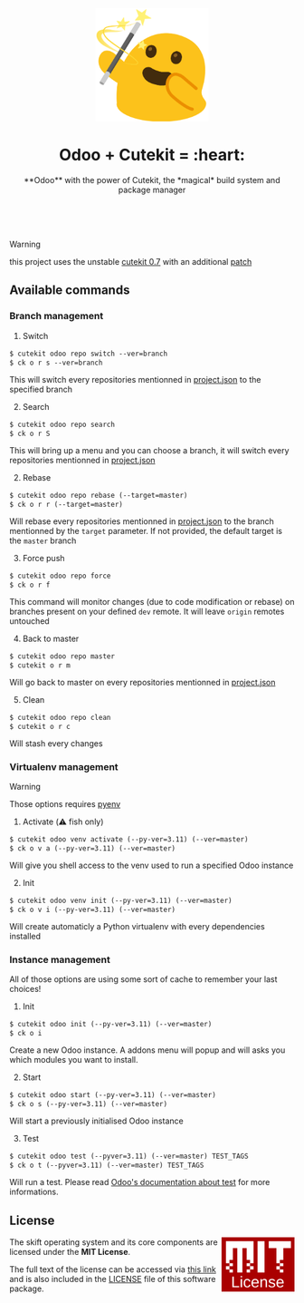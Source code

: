 <br/>
<br/>
<br/>
<p align="center">
    <img src="https://github.com/cute-engineering/cutekit/blob/stable/logo.png?raw=true" width="200" height="200">
</p>
<h1 align="center">Odoo + Cutekit = :heart:</h1>
<p align="center">
    **Odoo** with the power of Cutekit, the *magical* build system and package manager
</p>
<br/>
<br/>
<br/>

> [!warning]
> this project uses the unstable [cutekit 0.7](https://github.com/cute-engineering/cutekit/tree/0.7-dev) with an additional [patch](./meta/misc/ck_odoo_patch.diff)


## Available commands
### Branch management
1. Switch
```shell
$ cutekit odoo repo switch --ver=branch
$ ck o r s --ver=branch
```
This will switch every repositories mentionned in [project.json](./project.json) to the specified branch

2. Search
```shell
$ cutekit odoo repo search
$ ck o r S
```
This will bring up a menu and you can choose a branch, it will switch every repositories mentionned in [project.json](./project.json)

2. Rebase
```shell
$ cutekit odoo repo rebase (--target=master)
$ ck o r r (--target=master)
```
Will rebase every repositories mentionned in [project.json](./project.json) to the branch mentionned by the `target` parameter. If not provided, the default target is the `master` branch

3. Force push
```shell
$ cutekit odoo repo force
$ ck o r f
```
This command will monitor changes (due to code modification or rebase) on branches present on your defined `dev` remote. It will leave `origin` remotes untouched

4. Back to master
```shell
$ cutekit odoo repo master
$ cutekit o r m
```
Will go back to master on every repositories mentionned in [project.json](./project.json)

5. Clean
```shell
$ cutekit odoo repo clean
$ cutekit o r c
```

Will stash every changes

### Virtualenv management
> [!warning]
> Those options requires [pyenv](https://github.com/pyenv/pyenv)

1. Activate (:warning: fish only)
```shell
$ cutekit odoo venv activate (--py-ver=3.11) (--ver=master)
$ ck o v a (--py-ver=3.11) (--ver=master)
```
Will give you shell access to the venv used to run a specified Odoo instance

2. Init
```shell
$ cutekit odoo venv init (--py-ver=3.11) (--ver=master)
$ ck o v i (--py-ver=3.11) (--ver=master)
```
Will create automaticly a Python virtualenv with every dependencies installed

### Instance management

All of those options are using some sort of cache to remember your last choices!

1. Init
```shell
$ cutekit odoo init (--py-ver=3.11) (--ver=master)
$ ck o i
```
Create a new Odoo instance. A addons menu will popup and will asks you which modules you want to install.

2. Start
```shell
$ cutekit odoo start (--py-ver=3.11) (--ver=master)
$ ck o s (--py-ver=3.11) (--ver=master)
```
Will start a previously initialised Odoo instance

3. Test
```shell
$ cutekit odoo test (--pyver=3.11) (--ver=master) TEST_TAGS
$ ck o t (--pyver=3.11) (--ver=master) TEST_TAGS
```
Will run a test. Please read [Odoo's documentation about test](https://www.odoo.com/documentation/17.0/developer/reference/backend/testing.html) for more informations.

## License

<a href="https://opensource.org/licenses/MIT">
  <img align="right" height="96" alt="MIT License" src="https://raw.githubusercontent.com/skift-org/skift/main/doc/mit.svg" />
</a>

The skift operating system and its core components are licensed under the **MIT License**.

The full text of the license can be accessed via [this link](https://opensource.org/licenses/MIT) and is also included in the [LICENSE](LICENSE) file of this software package.